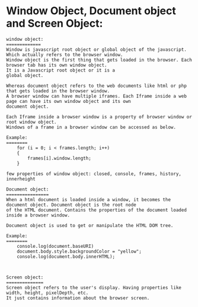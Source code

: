 Window Object, Document object and Screen Object:
==================================
    window object:
    =============
	Window is javascript root object or global object of the javascript. Which actually refers to the browser window.
	Window object is the first thing that gets loaded in the browser. Each browser tab has its own window object.
	It is a Javascript root object or it is a 
	global object.

	Whereas document object refers to the web documents like html or php that gets loaded in the browser window.
	A browser window can have multiple iframes. Each Iframe inside a web page can have its own window object and its own
	document object. 

	Each Iframe inside a browser window is a property of browser window or root window object.
	Windows of a frame in a browser window can be accessed as below.

	Example:
	========
	    for (i = 0; i < frames.length; i++)
	    {
	        frames[i].window.length;
	    }

    few properties of window object: closed, console, frames, history, innerheight

    Document object:
    ================
    When a html document is loaded inside a window, it becomes the document object. Document object is the root node
    of the HTML document. Contains the properties of the document loaded inside a browser window.

    Document object is used to get or manipulate the HTML DOM tree.

    Example:
    ========
        console.log(document.baseURI)
        document.body.style.backgroundColor = "yellow";
        console.log(document.body.innerHTML);



    Screen object:
    ==============
    Screen object refers to the user's display. Having properties like width, height, pixelDepth, etc.
    It just contains information about the browser screen. 
